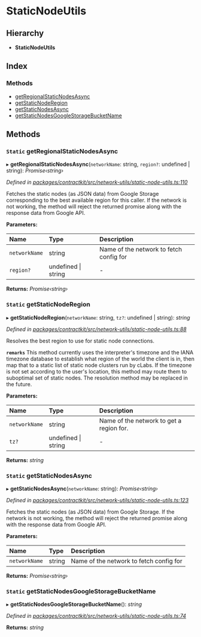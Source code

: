 # StaticNodeUtils

## Hierarchy

* **StaticNodeUtils**

## Index

### Methods

* [getRegionalStaticNodesAsync](../classes/_network_utils_static_node_utils_.staticnodeutils.md#static-getregionalstaticnodesasync)
* [getStaticNodeRegion](../classes/_network_utils_static_node_utils_.staticnodeutils.md#static-getstaticnoderegion)
* [getStaticNodesAsync](../classes/_network_utils_static_node_utils_.staticnodeutils.md#static-getstaticnodesasync)
* [getStaticNodesGoogleStorageBucketName](../classes/_network_utils_static_node_utils_.staticnodeutils.md#static-getstaticnodesgooglestoragebucketname)

## Methods

### `Static` getRegionalStaticNodesAsync

▸ **getRegionalStaticNodesAsync**\(`networkName`: string, `region?`: undefined \| string\): _Promise‹string›_

_Defined in_ [_packages/contractkit/src/network-utils/static-node-utils.ts:110_](https://github.com/celo-org/celo-monorepo/blob/master/packages/contractkit/src/network-utils/static-node-utils.ts#L110)

Fetches the static nodes \(as JSON data\) from Google Storage corresponding to the best available region for this caller. If the network is not working, the method will reject the returned promise along with the response data from Google API.

**Parameters:**

| Name | Type | Description |
| :--- | :--- | :--- |
| `networkName` | string | Name of the network to fetch config for |
| `region?` | undefined \| string | - |

**Returns:** _Promise‹string›_

### `Static` getStaticNodeRegion

▸ **getStaticNodeRegion**\(`networkName`: string, `tz?`: undefined \| string\): _string_

_Defined in_ [_packages/contractkit/src/network-utils/static-node-utils.ts:88_](https://github.com/celo-org/celo-monorepo/blob/master/packages/contractkit/src/network-utils/static-node-utils.ts#L88)

Resolves the best region to use for static node connections.

**`remarks`** This method currently uses the interpreter's timezone and the IANA timezone database to establish what region of the world the client is in, then map that to a static list of static node clusters run by cLabs. If the timezone is not set according to the user's location, this method may route them to suboptimal set of static nodes. The resolution method may be replaced in the future.

**Parameters:**

| Name | Type | Description |
| :--- | :--- | :--- |
| `networkName` | string | Name of the network to get a region for. |
| `tz?` | undefined \| string | - |

**Returns:** _string_

### `Static` getStaticNodesAsync

▸ **getStaticNodesAsync**\(`networkName`: string\): _Promise‹string›_

_Defined in_ [_packages/contractkit/src/network-utils/static-node-utils.ts:123_](https://github.com/celo-org/celo-monorepo/blob/master/packages/contractkit/src/network-utils/static-node-utils.ts#L123)

Fetches the static nodes \(as JSON data\) from Google Storage. If the network is not working, the method will reject the returned promise along with the response data from Google API.

**Parameters:**

| Name | Type | Description |
| :--- | :--- | :--- |
| `networkName` | string | Name of the network to fetch config for |

**Returns:** _Promise‹string›_

### `Static` getStaticNodesGoogleStorageBucketName

▸ **getStaticNodesGoogleStorageBucketName**\(\): _string_

_Defined in_ [_packages/contractkit/src/network-utils/static-node-utils.ts:74_](https://github.com/celo-org/celo-monorepo/blob/master/packages/contractkit/src/network-utils/static-node-utils.ts#L74)

**Returns:** _string_

